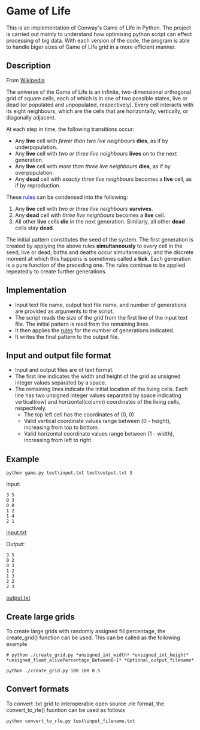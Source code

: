 # Game of Life
This is an implementation of Conway's Game of Life in Python. The project is carried out mainly to understand how optimising python script can effect processing of big data. With each version of the code, the program is able to handle biger sizes of Game of Life grid in a more efficient manner. 

## Description

From [Wikipedia](https://en.wikipedia.org/wiki/Conway%27s_Game_of_Life)

The universe of the Game of Life is an infinite, two-dimensional orthogonal grid of square cells, each of which is in one of two possible states, live or dead (or populated and unpopulated, respectively). Every cell interacts with its eight neighbours, which are the cells that are horizontally, vertically, or diagonally adjacent. 

At each step in time, the following transitions occur:

* Any **live** cell with *fewer than two live neighbours* **dies**, as if by underpopulation.
* Any **live** cell with *two or three live neighbours* **lives** on to the next generation.
* Any **live** cell with *more than three live neighbours* **dies**, as if by overpopulation.
* Any **dead** cell with *exactly three live neighbours* becomes a **live** cell, as if by reproduction.

These <a name="rules"> <span style="color:blue"> rules </span> </a> can be condensed into the following:

1. Any **live** cell with *two or three live neighbours* **survives**.
2. Any **dead** cell with *three live neighbours* becomes a **live** cell.
3. All other **live** cells **die** in the next generation. Similarly, all other **dead** cells stay **dead**.

The initial pattern constitutes the seed of the system. The first generation is created by applying the above rules **simultaneously** to every cell in the seed, live or dead; births and deaths occur simultaneously, and the discrete moment at which this happens is sometimes called a **tick**. Each generation is a pure function of the preceding one. The rules continue to be applied repeatedly to create further generations.

## Implementation

* Input text file name, output text file name, and number of generations are provided as arguments to the script.
* The script reads the size of the grid from the first line of the input text file. The initial pattern is read from the remaining lines.
* It then applies the [rules](#rules) for the number of generations indicated.
* It writes the final pattern to the output file.

## Input and output file format
* Input and output files are of text format.
* The first line indicates the width and height of the grid as unsigned integer values separated by a space.
* The remaining lines indicate the initial location of the living cells. Each line has two unsigned integer values separated by space indicating vertical(row) and horizontal(column) coordinates of the living cells, respectively.
    * The top left cell has the coordinates of (0, 0)
    * Valid vertical coordinate values range between \[0 - height), increasing from top to bottom.
    * Valid horizontal coordinate values range between \[1 - width), increasing from left to right.

## Example

```
python game.py test\input.txt test\output.txt 3
```

Input:
```
3 5
0 3
0 0
1 2
1 4
2 1
```
[input.txt](./input.txt)

Output:
```
3 5
0 2
0 3
1 2
1 3
2 2
2 3
```
[output.txt](./output.txt)

<!---write a lot about reproducibility--->

## Create large grids
To create large grids with randomly assigned fill percentage, the create_grid() function can be used. This can be called as the following example
```
# python ./create_grid.py *unsigned_int_width* *unsigned_int_height* *unsigned_float_alivePercentage_Between0-1* *Optional_output_filename*

python ./create_grid.py 100 100 0.5 
```

## Convert formats
To convert .txt grid to interoperable open source .rle format, the convert_to_rle() fucntion can be used as follows
```
python convert_to_rle.py test\input_filename.txt
```

